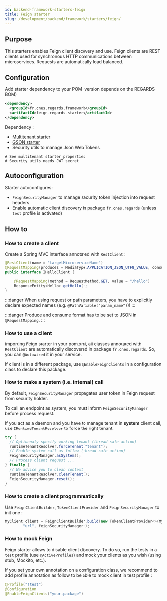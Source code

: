 ```yaml
---
id: backend-framework-starters-feign
title: Feign starter
slug: /development/backend/framework/starters/feign/
---
```



## Purpose

This starters enables Feign client discovery and use. Feign clients are REST clients used for synchronous HTTP communications between microservices. Requests are automatically load balanced.

## Configuration

Add starter dependency to your POM (version depends on the REGARDS BOM)

```xml
<dependency>
  <groupId>fr.cnes.regards.framework</groupId>
  <artifactId>feign-regards-starter</artifactId>
</dependency>
```

Dependency :

* [Multitenant starter](multitenant-starter.md)
* [GSON starter](gson-starter.md)
* Security utils to manage Json Web Tokens

```properties
# See multitenant starter properties
# Security utils needs JWT secret
```

## Autoconfiguration

Starter autoconfigures:

* `FeignSecurityManager` to manage security token injection into request headers.
* Enable automatic client discovery in package `fr.cnes.regards` (unless `test` profile is activated)

## How to

### How to create a client

Create a Spring MVC interface annotated with `RestClient` :

```java
@RestClient(name = "targetMicroserviceName")
@RequestMapping(produces = MediaType.APPLICATION_JSON_UTF8_VALUE, consumes = MediaType.APPLICATION_JSON_UTF8_VALUE)
public interface IHelloClient {

    @RequestMapping(method = RequestMethod.GET, value = "/hello")
    ResponseEntity<Hello> getHello();
}
```

:::danger
When using request or path parameters, you have to explicitly declare expected names (e.g. `@PathVariable("param_name")`)!
:::

:::danger
Produce and consume format has to be set to JSON in `@RequestMapping`.
:::

### How to use a client

Importing Feign starter in your pom.xml, all classes annotated with `RestClient` are automatically discovered in package `fr.cnes.regards`.
So, you can `@Autowired` it in your service.

If client is in a different package, use `@EnableFeignClients` in a configuration class to declare this package.

### How to make a system (i.e. internal) call

By default, `FeignSecurityManager` propagates user token in Feign request from security holder.

To call an endpoint as system, you must inform `FeignSecurityManager` before process request.

If you act as a daemon and you have to manage tenant in **system** client call, use `IRuntimeTenantResolver` to force the right tenant.

```java
try {
  // Optionnaly specify working tenant (thread safe action)
  runtimeTenantResolver.forceTenant("tenant");
  // Enable system call as follow (thread safe action)
  FeignSecurityManager.asSystem();
  // Process client request ...
} finally {
  // We advice you to clean context
  runtimeTenantResolver.clearTenant();
  FeignSecurityManager.reset();
}
```

### How to create a client programmatically

Use `FeignClientBuilder`, `TokenClientProvider` and `FeignSecurityManager` to init one :

```java
MyClient client = FeignClientBuilder.build(new TokenClientProvider<>(MyClient.class,
        "url", feignSecurityManager));
```

### How to mock Feign

Feign starter allows to disable client discovery. To do so, run the tests in a `test` profile (use `@ActiveProfiles`) and mock your clients as you wish (using stub, Mockito, etc.).

If you set your own annotation on a configuration class, we recommend to add profile annotation as follow to be able to mock client in test profile :

```java
@Profile("!test")
@Configuration
@EnableFeignClients("your.package")
```
